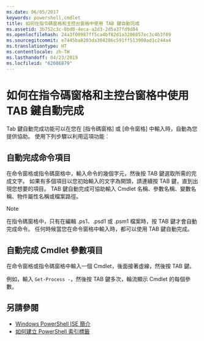 ```yaml
---
ms.date: 06/05/2017
keywords: powershell,cmdlet
title: 如何在指令碼窗格和主控台窗格中使用 TAB 鍵自動完成
ms.assetid: 3b752c3c-0bd0-4eca-a2d3-2d5a37fd9d84
ms.openlocfilehash: 24a3f00987ff5ca4bf82d1a3206857ec3c4b3f09
ms.sourcegitcommit: e7445ba8203da304286c591ff513900ad1c244a4
ms.translationtype: HT
ms.contentlocale: zh-TW
ms.lasthandoff: 04/23/2019
ms.locfileid: "62086879"
---
```

# <a name="how-to-use-tab-completion-in-the-script-pane-and-console-pane"></a>如何在指令碼窗格和主控台窗格中使用 TAB 鍵自動完成

Tab 鍵自動完成功能可以在您在 [指令碼窗格] 或 [命令窗格] 中輸入時，自動為您提供協助。 使用下列步驟以利用這項功能︰

## <a name="to-automatically-complete-a-command-entry"></a>自動完成命令項目

在命令窗格或指令碼窗格中，輸入命令的幾個字元，然後按 TAB 鍵選取所需的完成文字。 如果有多個項目以您初始輸入的文字為開頭，請連續按 TAB 鍵，直到出現您想要的項目。 TAB 鍵自動完成可協助輸入 Cmdlet 名稱、參數名稱、變數名稱、物件屬性名稱或檔案路徑。

> [!NOTE]
> 在指令碼窗格中，只有在編輯 .ps1、.psd1 或 .psm1 檔案時，按 TAB 鍵才會自動完成命令。 任何時候當您在命令窗格中輸入時，都可以使用 TAB 鍵自動完成。

## <a name="to-automatically-complete-a-cmdlet-parameter-entry"></a>自動完成 Cmdlet 參數項目

在命令窗格或指令碼窗格中輸入一個 Cmdlet，後面接著虛線，然後按 TAB 鍵。

例如，輸入 `Get-Process -`，然後按 TAB 鍵多次，輪流顯示 Cmdlet 的每個參數。

## <a name="see-also"></a>另請參閱

- [Windows PowerShell ISE 簡介](Introducing-the-Windows-PowerShell-ISE.md)
- [如何建立 PowerShell 索引標籤](How-to-Create-a-PowerShell-Tab-in-Windows-PowerShell-ISE.md)
